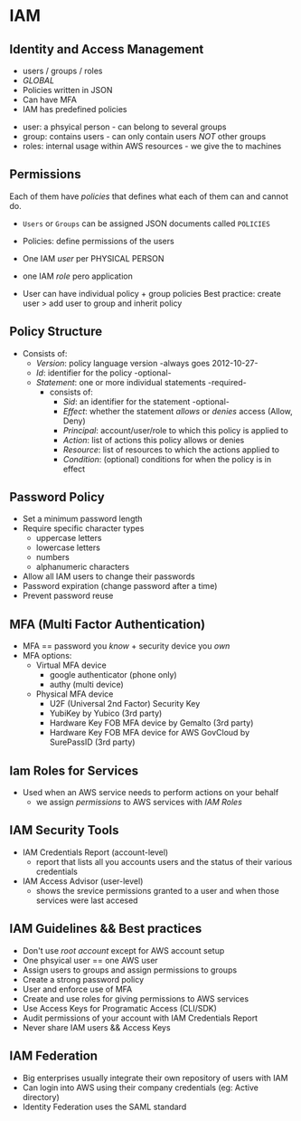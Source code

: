 # IAM

## Identity and Access Management
* users / groups / roles
* _GLOBAL_
* Policies written in JSON
* Can have MFA
* IAM has predefined policies


- user: a phsyical person - can belong to several groups
- group: contains users - can only contain users _NOT_ other groups
- roles: internal usage within AWS resources - we give the to machines

## Permissions
Each of them have _policies_ that defines what each of them can and cannot do.

- `Users` or `Groups` can be assigned JSON documents called `POLICIES`
- Policies: define permissions of the users
- One IAM _user_ per PHYSICAL PERSON
- one IAM _role_ pero application

- User can have individual policy + group policies
  Best practice: create user > add user to group and inherit policy

## Policy Structure
- Consists of:
  - _Version_: policy language version -always goes 2012-10-27-
  - _Id_: identifier for the policy -optional-
  - _Statement_: one or more individual statements -required-
    - consists of:
      - _Sid_: an identifier for the statement -optional-
      - _Effect_: whether the statement *allows* or *denies* access (Allow, Deny)
      - _Principal_: account/user/role to which this policy is applied to
      - _Action_: list of actions this policy allows or denies
      - _Resource_: list of resources to which the actions applied to
      - _Condition_: (optional) conditions for when the policy is in effect

## Password Policy
- Set a minimum password length
- Require specific character types
  - uppercase letters
  - lowercase letters
  - numbers
  - alphanumeric characters
- Allow all IAM users to change their passwords
- Password expiration (change password after a time)
- Prevent password reuse

## MFA (Multi Factor Authentication)
- MFA == password you _know_ + security device you _own_
- MFA options:
  - Virtual MFA device
    - google authenticator (phone only)
    - authy (multi device)
  - Physical MFA device
    - U2F (Universal 2nd Factor) Security Key
    - YubiKey by Yubico (3rd party)
    - Hardware Key FOB MFA device by Gemalto (3rd party)
    - Hardware Key FOB MFA device for AWS GovCloud by SurePassID (3rd party)

## Iam Roles for Services
- Used when an AWS service needs to perform actions on your behalf
  - we assign *permissions* to AWS services with *IAM Roles*

## IAM Security Tools
- IAM Credentials Report (account-level)
  - report that lists all you accounts users and the status of their various credentials
- IAM Access Advisor (user-level)
  - shows the srevice permissions granted to a user and when those services were last accesed

## IAM Guidelines && Best practices
* Don't use *root account* except for AWS account setup
* One phsyical user == one AWS user
* Assign users to groups and assign permissions to groups
* Create a strong password policy
* User and enforce use of MFA
* Create and use roles for giving permissions to AWS services
* Use Access Keys for Programatic Access (CLI/SDK)
* Audit permissions of your account with IAM Credentials Report
* Never share IAM users && Access Keys

## IAM Federation
* Big enterprises usually integrate their own repository of users with IAM
* Can login into AWS using their company credentials (eg: Active directory)
* Identity Federation uses the SAML standard

